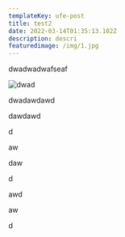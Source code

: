 ```yaml
---
templateKey: ufe-post
title: test2
date: 2022-03-14T01:35:13.102Z
description: descri
featuredimage: /img/1.jpg
---
```

dwadwadwafseaf

![dwad](/img/flavor_wheel.jpg "dwad")

dwadawdawd

dawdawd

d

aw

daw

d

awd

aw

d
